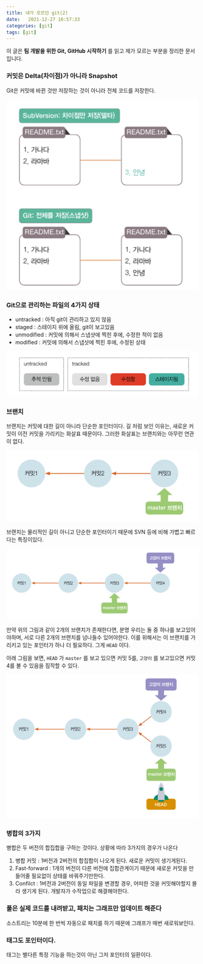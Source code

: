 ```yaml
---
title: 내가 모르던 git(2)
date:   2021-12-27 16:57:33
categories: [git]
tags: [git]
---
```


이 글은 **팀 개발을 위한 Git, GitHub 시작하기** 를 읽고 제가 모르는 부분을 정리한 문서입니다.

### 커밋은 Delta(차이점)가 아니라 Snapshot

Git은 커밋에 바뀐 것만 저장하는 것이 아니라 전체 코드를 저장한다.

![Untitled](../../assets/img/posts/2021-12-27-git(2)/Untitled.png)

### Git으로 관리하는 파일의 4가지 상태

- untracked : 아직 git이 관리하고 있지 않음
- staged : 스테이지 위에 올림, git이 보고있음
- unmodified : 커밋에 의해서 스냅샷에 찍힌 후에, 수정한 적이 없음
- modified : 커밋에 의해서 스냅샷에 찍힌 후에, 수정된 상태

![Untitled](../../assets/img/posts/2021-12-27-git(2)/Untitled%201.png)

### 브랜치

브랜치는 커밋에 대한 길이 아니라 단순한 포인터이다.  길 처럼 보인 이유는, 새로운 커밋이 이전 커밋을 가리키는 화살표 때문이다. 그러한 화살표는 브랜치와는 아무런 연관이 없다.

![Untitled](../../assets/img/posts/2021-12-27-git(2)/Untitled%202.png)

브랜치는 물리적인 길이 아니고 단순한 포인터이기 때문에 SVN 등에 비해 가볍고 빠르다는 특징이있다.

![Untitled](../../assets/img/posts/2021-12-27-git(2)/Untitled%203.png)

만약 위의 그림과 같이 2개의 브랜치가 존재한다면, 분명 우리는 둘 중 하나를 보고있어야하며, 서로 다른 2개의 브랜치를 넘나들수 있어야한다. 이를 위해서는 이 브랜치를 가리키고 있는 포인터가 하나 더 필요하다. 그게 `HEAD` 이다.

아래 그림을 보면, `HEAD` 가 `master` 를 보고 있으면 커밋 5를, `고양이` 를 보고있으면 커밋 4를 볼 수 있음을 짐작할 수 있다.

![Untitled](../../assets/img/posts/2021-12-27-git(2)/Untitled%204.png)

### 병합의 3가지

병합은 두 버전의 합집합을 구하는 것이다. 상황에 따라 3가지의 경우가 나온다

1. 병합 커밋 : 1버전과 2버전의 합집합이 나오게 된다. 새로운 커밋이 생기게된다.
2. Fast-forward : 1개의 버전이 다른 버전에 집합관계이기 때문에 새로운 커밋을 만들어줄 필요없이 상태를 바꿔주기만한다.
3. Confilct : 1버전과 2버전이 동일 파일을 변경할 경우, 어떠한 것을 커밋해야할지 몰라 생기게 된다. 개발자가 수작업으로 해결해야한다.

### 풀은 실제 코드를 내려받고, 패치는 그래프만 업데이트 해준다

소스트리는 10분에 한 번씩 자동으로 패치를 하기 때문에 그래프가 매번 새로워보인다.

### 태그도 포인터이다.

태그는 별다른 특정 기능을 하는것이 아닌 그저 포인터의 일환이다.
